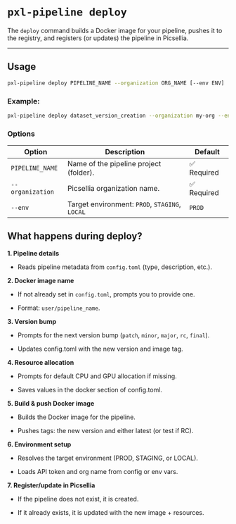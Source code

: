 # `pxl-pipeline deploy`

The `deploy` command builds a Docker image for your pipeline, pushes it to the registry,
and registers (or updates) the pipeline in Picsellia.

---

## Usage

```bash
pxl-pipeline deploy PIPELINE_NAME --organization ORG_NAME [--env ENV]
```

### Example:

```bash
pxl-pipeline deploy dataset_version_creation --organization my-org --env STAGING
```

### Options

| Option            | Description                                   | Default       |
|-------------------|-----------------------------------------------|---------------|
| `PIPELINE_NAME`   | Name of the pipeline project (folder).        | ✅ Required   |
| `--organization`  | Picsellia organization name.                  | ✅ Required   |
| `--env`           | Target environment: `PROD`, `STAGING`, `LOCAL`| `PROD`        |


## What happens during deploy?

**1. Pipeline details**

- Reads pipeline metadata from `config.toml` (type, description, etc.).

**2. Docker image name**

- If not already set in `config.toml`, prompts you to provide one.

- Format: `user/pipeline_name`.

**3. Version bump**

- Prompts for the next version bump (`patch`, `minor`, `major`, `rc`, `final`).

- Updates config.toml with the new version and image tag.

**4. Resource allocation**

- Prompts for default CPU and GPU allocation if missing.

- Saves values in the docker section of config.toml.

**5. Build & push Docker image**

- Builds the Docker image for the pipeline.

- Pushes tags: the new version and either latest (or test if RC).

**6. Environment setup**

- Resolves the target environment (PROD, STAGING, or LOCAL).

- Loads API token and org name from config or env vars.

**7. Register/update in Picsellia**

- If the pipeline does not exist, it is created.

- If it already exists, it is updated with the new image + resources.
